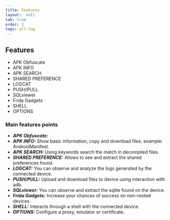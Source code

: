 ```yaml
---
title: Features
layout:  null
tab: true
order: 2
tags: all-tag
---
```


## Features

* APK Obfuscate
* APK INFO
* APK SEARCH
* SHARED PREFERENCE
* LOGCAT
* PUSH/PULL
* SQLviewer
* Frida Gadgets
* SHELL
* OPTIONS

### Main features points

* ***APK Obfuscate:***
* ***APK INFO:*** Show basic information, copy and download files. example: AndroidManifest.
* ***APK SEARCH:*** Using keywords search the match in decompiled files.
* ***SHARED PREFERENCE:*** Allows to see and extract the shared preferences found.
* ***LOGCAT:***	You can observe and analyze the logs generated by the connected device.
* ***PUSH/PULL:*** Upload and download files to device using interaction with adb.
* ***SQLviewer:*** You can observe and extract the sqlite found on the device.
* ***Frida Gadgets:*** Increase your chances of success on non-rooted devices.
* ***SHELL:*** Interacts through a shell with the connected device.
* ***OPTIONS:*** Configure a proxy, emulator or certificate.
